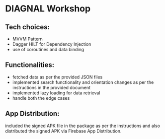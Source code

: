 # DIAGNAL Workshop

## Tech choices:
- MVVM Pattern
- Dagger HILT for Dependency Injection
- use of coroutines and data binding

## Functionalities:
- fetched data as per the provided JSON files
- implemented search functionality and orientation changes as per the instructions in the provided document
- implemented lazy loading for data retrieval
- handle both the edge cases

## App Distribution:
included the signed APK file in the package as per the instructions and also distributed the signed APK via Firebase App Distribution.

